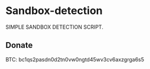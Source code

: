 # Sandbox-detection
SIMPLE SANDBOX DETECTION SCRIPT.
## Donate
BTC:
bc1qs2pasdn0d2tn0vw0ngtd45wv3cv6axzgrga6s5
